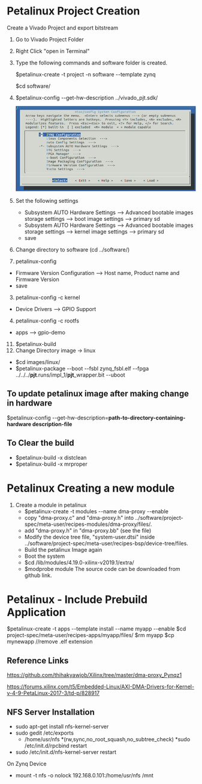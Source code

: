 # Petalinux  Project Creation

Create a Vivado Project and export bitstream

1. Go to Vivado Project Folder
2. Right Click "open in Terminal"
3. Type the following commands and software folder is created.
   
    $petalinux-create -t project -n software --template zynq
    
    $cd software/

4. $petalinux-config --get-hw-description ../vivado_pjt.sdk/
   
    ![Petalinux](https://github.com/thihakyawjob/Xilinx/blob/master/images/petalinux1.png)
5. Set the following settings
   * Subsystem AUTO Hardware Settings --> Advanced bootable images storage settings --> boot image settings --> primary sd
   * Subsystem AUTO Hardware Settings --> Advanced bootable images storage settings --> kernel image settings --> primary sd
   * save
  1. Change directory to software (cd ../software/)
  2. petalinux-config
   * Firmware Version Configuration --> Host name, Product name and Firmware Version
   * save
  3. petalinux-config -c kernel
   * Device Drivers --> GPIO Support
  4.  petalinux-config -c rootfs  
   * apps --> gpio-demo
  11. $petalinux-build
  12. Change Directory image -> linux
   *  $cd images/linux/
   *  $petalinux-package --boot --fsbl zynq_fsbl.elf --fpga ../../../**pjt**.runs/impl_1/**pjt**_wrapper.bit --uboot
  
## To update petalinux image after making change in hardware
  $petalinux-config --get-hw-description=**path-to-directory-containing-hardware description-file**
  
## To Clear the build
   * $petalinux-build -x distclean
   * $petalinux-build -x mrproper

# Petalinux  Creating a new module
1. Create a module in petalinux
   * $petalinux-create -t modules --name dma-proxy --enable
   * copy "dma-proxy.c" and "dma-proxy.h" into ../software/project-spec/meta-user/recipes-modules/dma-proxy/files/.
   * add "dma-proxy.h" in "dma-proxy.bb" (see the file)
   * Modify the device tree file, "system-user.dtsi" inside ../software/project-spec/meta-user/recipes-bsp/device-tree/files.
   * Build the petalinux Image again
   * Boot the system
   * $cd /lib/modules/4.19.0-xilinx-v2019.1/extra/
   * $modprobe module
The source code can be downloaded from github link.

# Petalinux - Include Prebuild Application
$petalinux-create -t apps --template install --name myapp --enable
$cd project-spec/meta-user/recipes-apps/myapp/files/
$rm myapp
$cp mynewapp //remove .elf extension


## Reference Links
https://github.com/thihakyawjob/Xilinx/tree/master/dma-proxy_Pynqz1

https://forums.xilinx.com/t5/Embedded-Linux/AXI-DMA-Drivers-for-Kernel-v-4-9-PetaLinux-2017-3/td-p/828917

## NFS Server Installation
* sudo apt-get install nfs-kernel-server
* sudo gedit /etc/exports
   - /home/usr/nfs *(rw,sync,no_root_squash,no_subtree_check)
*sudo /etc/init.d/rpcbind restart
* sudo /etc/init.d/nfs-kernel-server restart

On Zynq Device

* mount -t nfs -o nolock 192.168.0.101:/home/usr/nfs  /mnt



